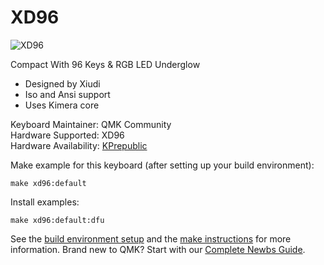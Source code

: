 # XD96

![XD96](https://cdn.shopify.com/s/files/1/2711/4238/products/xd96_pcb_1024x1024.jpg?v=1515425370)

Compact With 96 Keys & RGB LED Underglow
- Designed by Xiudi
- Iso and Ansi support
- Uses Kimera core

Keyboard Maintainer: QMK Community  
Hardware Supported: XD96  
Hardware Availability: [KPrepublic](https://kprepublic.com/products/xd96-pcb-90-custom-mechanical-keyboard-supports-tkg-tools-underglow-rgb-programmed)

Make example for this keyboard (after setting up your build environment):

    make xd96:default

Install examples:

    make xd96:default:dfu

See the [build environment setup](https://docs.qmk.fm/#/getting_started_build_tools) and the [make instructions](https://docs.qmk.fm/#/getting_started_make_guide) for more information. Brand new to QMK? Start with our [Complete Newbs Guide](https://docs.qmk.fm/#/newbs).
